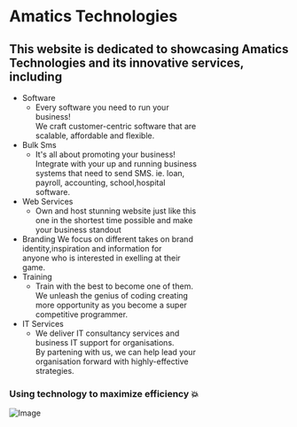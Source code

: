 # Amatics Technologies

## This website is dedicated to showcasing Amatics Technologies and its innovative services, including 
- Software
  - Every software you need to run your<br>business!<br>We craft customer-centric software that are
  <br>scalable,
  affordable and flexible.
- Bulk Sms
  - It's all about promoting your business!<br>
    Integrate with your up and running business<br>
    systems that need to send SMS. ie. loan, <br>payroll, accounting, school,hospital<br>
    software.
- Web Services
  - Own and host stunning website just like this<br>one in the shortest time possible and make<br>
                your business standout
- Branding
  We focus on different takes on brand<br>identity,inspiration and information for<br>anyone who is
  interested in exelling at their <br>
  game.
- Training
  - Train with the best to become one of them.<br>We unleash the genius of coding creating <br> more
  opportunity as you become a super <br>
  competitive programmer.
- IT Services
  - We deliver IT consultancy services and <br>business IT support for organisations. <br> By partening with
  us, we can help lead your <br>
  organisation forward with highly-effective<br>
  strategies.

### Using technology to maximize efficiency :boom:
![Image](https://github.com/user-attachments/assets/a7315d2d-b2f2-4da5-942a-c661cd8e9fc8)
